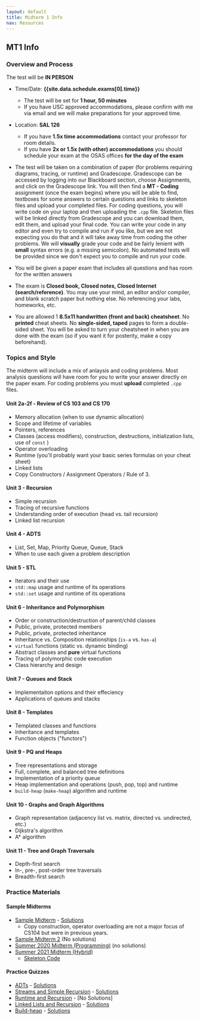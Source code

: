 ```yaml
---
layout: default
title: Midterm 1 Info
nav: Resources
---
```


## MT1 Info

### Overview and Process

The test will be **IN PERSON**

- Time/Date: **{{site.data.schedule.exams[0].time}}**
  - The test will be set for **1 hour, 50 minutes**
  - If you have USC approved accommodations, please confirm with me via email and we will make preparations for your approved time.  
- Location: **SAL 126** 
  - If you have **1.5x time accommodations** contact your professor for room details.
  - If you have **2x or 1.5x (with other) accommodations** you should schedule your exam at the OSAS offices **for the day of the exam**

- The test will be taken on a combination of paper (for problems requiring diagrams, tracing, or runtime) and Gradescope.  Gradescope can be accessed by logging into our Blackboard section, choose Assignments, and click on the Gradescope link. You will then find a **MT - Coding** assignment (once the exam begins) where you will be able to find, textboxes for some answers to certain questions and links to skeleton files and upload your completed files.  For coding questions, you will write code on your laptop and then uploading the `.cpp` file.  Skeleton files will be linked directly from Gradescope and you can download them, edit them, and upload your final code.  You can write your code in any editor and even try to compile and run if you like, but we are not expecting you do that and it will take away time from coding the other problems. We will **visually** grade your code and be fairly lenient with **small** syntax errors (e.g. a missing semicolon).  No automated tests will be provided since we don't expect you to compile and run your code.
- You will be given a paper exam that includes all questions and has room for the written answers
- The exam is **Closed book, Closed notes, Closed Internet (search/reference)**. You may use your mind, an editor and/or compiler, and blank scratch paper but nothing else. No referencing your labs, homeworks, etc.
- You are allowed 1 **8.5x11 handwritten (front and back) cheatsheet**. No **printed** cheat sheets.  No **single-sided, taped** pages to form a double-sided sheet.  You will be asked to turn your cheatsheet in when you are done with the exam (so if you want it for posterity, make a copy beforehand).

### Topics and Style

The midterm will include a mix of anlaysis and coding problems. Most analysis questions will have room for you to write your answer directly on the paper exam. For coding problems you must **upload** completed `.cpp` files.

#### Unit 2a-2f - Review of CS 103 and CS 170
 - Memory allocation (when to use dynamic allocation)
 - Scope and lifetime of variables
 - Pointers, references
 - Classes (access modifiers), construction, destructions, initialization lists, use of `const` )
 - Operator overloading
 - Runtime (you'll probably want your basic series formulas on your cheat sheet)
 - Linked lists
 - Copy Constructors / Assignment Operators / Rule of 3.

#### Unit 3 - Recursion
 - Simple recursion
 - Tracing of recursive functions
 - Understanding order of execution (head vs. tail recursion)
 - Linked list recursion

#### Unit 4 - ADTS
 - List, Set, Map, Priority Queue, Queue, Stack
 - When to use each given a problem description

#### Unit 5 - STL
 - Iterators and their use
 - `std::map` usage and runtime of its operations
 - `std::set` usage and runtime of its operations

#### Unit 6 - Inheritance and Polymorphism
 - Order or construction/destruction of parent/child classes
 - Public, private, protected members
 - Public, private, protected inheritance
 - Inheritance vs. Composition relationships (`is-a` vs. `has-a`)
 - `virtual` functions (static vs. dynamic binding)
 - Abstract classes and **pure** virtual functions
 - Tracing of polymorphic code execution
 - Class hierarchy and design

#### Unit 7 - Queues and Stack
 - Implementaiton options and their effeciency
 - Applications of queues and stacks

#### Unit 8 - Templates
 - Templated classes and functions
 - Inheritance and templates
 - Function objects ("functors")

#### Unit 9 - PQ and Heaps
 - Tree representations and storage
 - Full, complete, and balanced tree definitions
 - Implementation of a priority queue
 - Heap implementation and operations (push, pop, top) and runtime
 - `build-heap` (`make-heap`) algorithm and runtime

#### Unit 10 - Graphs and Graph Algorithms
 - Graph representation (adjacency list vs. matrix, directed vs. undirected, etc.)
 - Dijkstra's algorithm
 - A* algorithm

#### Unit 11 - Tree and Graph Traversals
 - Depth-first search
 - In-, pre-, post-order tree traversals
 - Breadth-first search


### Practice Materials

#### Sample Midterms

 - [Sample Midterm]({{site.baseurl}}/resources/midterm-b.pdf) - [Solutions]({{site.baseurl}}/resources/midterm-b-sol.pdf)
    - Copy construction, operator overloading are not a major focus of CS104 but were in previous years.
 - [Sample Midterm 2]({{site.baseurl}}/resources/midterm-c.pdf) (No solutions)
 - [Summer 2020 Midterm (Programming)]({{site.baseurl}}/resources/mt-su20.html) (no solutions)
 - [Summer 2021 Midterm (Hybrid)]({{site.baseurl}}/resources/mt-su21.pdf)
   - [Skeleton Code]({{site.baseurl}}/resources/mt-su21-code.zip)
 
#### Practice Quizzes

 - [ADTs]({{site.baseurl}}/resources/quiz-adts.pdf) - [Solutions]({{site.baseurl}}/resources/quiz-adts-sol.html)
 - [Streams and Simple Recursion]({{site.baseurl}}/resources/quiz-streams-recursion.pdf) - [Solutions]({{site.baseurl}}/resources/quiz-streams-recursion-sol.cpp)
 - [Runtime and Recursion]({{site.baseurl}}/resources/quiz-runtime.pdf) - [No Solutions]
 - [Linked Lists and Recursion]({{site.baseurl}}/resources/quiz-list-recursion.pdf) - [Solutions]({{site.baseurl}}/resources/quiz-list-recursion-sol.cpp)
 - [Build-heap]({{site.baseurl}}/resources/quiz-build-heap.pdf) - [Solutions]({{site.baseurl}}/resources/quiz-build-heap-sol.pdf)